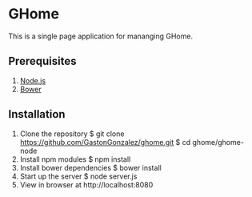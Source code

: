 # GHome 

This is a single page application for mananging GHome.

## Prerequisites
 1. [Node.js](http://nodejs.org/)
 2. [Bower](http://bower.io/)

## Installation

1. Clone the repository
        $ git clone https://github.com/GastonGonzalez/ghome.git
        $ cd ghome/ghome-node
2. Install npm modules
        $  npm install
3. Install bower dependencies 
        $ bower install
4. Start up the server
        $ node server.js
5. View in browser at http://localhost:8080
